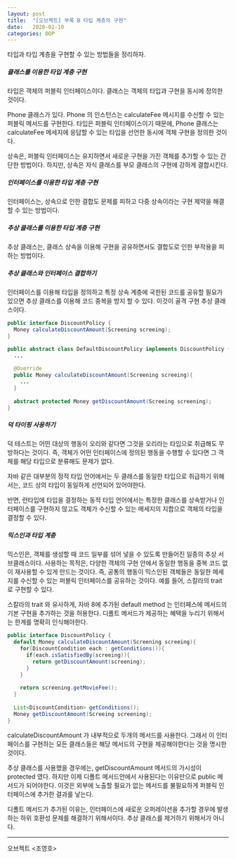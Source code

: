 ```yaml
---
layout: post
title:  "[오브젝트] 부록 B 타입 계층의 구현"
date:   2020-02-10
categories: OOP
---
```


타입과 타입 계층을 구현할 수 있는 방법들을 정리하자.

##### 클래스를 이용한 타입 계층 구현

타입은 객체의 퍼블릭 인터페이스이다. 클래스는 객체의 타입과 구현을 동시에 정의한 것이다.

Phone 클래스가 있다. Phone 의 인스턴스는 calculateFee 메시지를 수신할 수 있는 퍼블릭 메서드를 구현한다. 타입은 퍼블릭 인터페이스이기 때문에, Phone 클래스는 calculateFee 메세지에 응답할 수 있는 타입을 선언한 동시에 객체 구현을 정의한 것이다.

상속은, 퍼블릭 인터페이스는 유지하면서 새로운 구현을 가진 객체를 추가할 수 있는 간단한 방법이다. 하지만, 상속은 자식 클래스를 부모 클래스의 구현에 강하게 결합시킨다.

##### 인터페이스를 이용한 타입 계층 구현

인터페이스는, 상속으로 인한 결합도 문제를 피하고 다중 상속이라는 구현 제약을 해결할 수 있는 방법이다. 

##### 추상 클래스를 이용한 타입 계층 구현

추상 클래스는, 클래스 상속을 이용해 구현을 공유하면서도 결합도로 인한 부작용을 피하는 방법이다.

##### 추상 클래스와 인터페이스 결합하기

인터페이스를 이용해 타입을 정의하고 특정 상속 계층에 국한된 코드를 공유할 필요가 있으면 추상 클래스를 이용해 코드 중복을 방지 할 수 있다. 이것이 골격 구현 추상 클래스이다.

```java
public interface DiscountPolicy {
  Money calculateDiscountAmount(Screening screeing);
}

public abstract class DefaultDiscountPolicy implements DiscountPolicy {
  ...
   
  @Override
  public Money calculateDiscountAmount(Screening screeing){
    ...
  }
  
  abstract protected Money getDiscountAmount(Screeing screening);
} 
```

##### 덕 타이핑 사용하기

덕 테스트는 어떤 대상의 행동이 오리와 같다면 그것을 오리라는 타입으로 취급해도 무방하다는 것이다. 즉, 객체가 어떤 인터페이스에 정의된 행동을 수행할 수 있다면 그 객체를 해당 타입으로 분류해도 문제가 없다.

자바 같은 대부분의 정적 타입 언어에서는 두 클래스를 동일한 타입으로 취급하기 위해서는, 코드 상의 타입이 동일하게 선언되어 있어야한다. 

반면, 런타입에 타입을 결정하는 동적 타입 언어에서는 특정한 클래스를 상속받거나 인터페이스를 구현하지 않고도 객체가 수신할 수 있는 메세지의 지합으로 객체의 타입을 결정할 수 있다.

##### 믹스인과 타입 계층

믹스인은, 객체를 생성할 때 코드 일부를 섞어 넣을 수 있도록 만들어진 일종의 추상 서브클래스이다. 사용하는 목적은, 다양한 객체의 구현 안에서 동일한 행동을 중복 코드 없이 재사용할 수 있게 만드는 것이다. 즉, 공통의 행동이 믹스인된 객체들은 동일한 메세지를 수신할 수 있는 퍼블릭 인터페이스를 공유하는 것이다. 예를 들어, 스칼라의 trait 로 구현할 수 있다.

스칼라의 trait 와 유사하게, 자바 8에 추가된 default method 는 인터페스에 메서드의 기본 구현을 추가하는 것을 허용한다. 디폴트 메서드가 제공하는 혜택을 누리기 위해서는 한계를 명확히 인식해야한다.

```java
public interface DiscountPolicy {
  default Money calculateDiscountAmount(Screening screeing){
    for(DiscountCondition each : getConditions()){
      if(each.isSatisfiedBy(screeing)){
        return getDiscountAmount(screening);
      }
    }
    
    return screening.getMovieFee();
  }
  
  List<DiscountCondition> getConditions();
  Money getDiscountAmount(Screeing screening);
}
```

calculateDiscountAmount 가 내부적으로 두개의 메서드를 사용한다. 그래서 이 인터페이스를 구현하는 모든 클래스들은 해당 메서드의 구현을 제공해야한다는 것을 명시한 것이다.

추상 클래스를 사용했을 경우에는, getDiscountAmount 메서드의 가시성이 protected 였다. 하지만 이제 디폴트 메서드안에서 사용된다는 이유만으로 public 메서드가 되어야한다. 이것은 외부에 노출할 필요가 없는 메서드를 불필요하게 퍼블릭 인터페이스에 추가한 결과를 낳는다.

디폴트 메서드가 추가된 이유는, 인터페이스에 새로운 오퍼레이션을 추가할 경우에 발생하는 하위 호환성 문제를 해결하기 위해서이다. 추상 클래스를 제거하기 위해서가 아니다.

---

오브젝트 <조영호>
